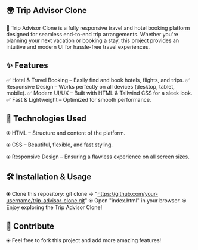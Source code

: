 ## 🌍 Trip Advisor Clone

🚀 Trip Advisor Clone is a fully responsive travel and hotel booking platform designed for seamless end-to-end trip arrangements. 
    Whether you're planning your next vacation or booking a stay, this project provides an intuitive and modern UI for hassle-free travel experiences.

## ✨ Features

✅ Hotel & Travel Booking – Easily find and book hotels, flights, and trips.
✅ Responsive Design – Works perfectly on all devices (desktop, tablet, mobile).
✅ Modern UI/UX – Built with HTML & Tailwind CSS for a sleek look.
✅ Fast & Lightweight – Optimized for smooth performance.

## 📌 Technologies Used

⦿ HTML – Structure and content of the platform.

⦿ CSS – Beautiful, flexible, and fast styling.

⦿ Responsive Design – Ensuring a flawless experience on all screen sizes.

## 🛠 Installation & Usage

⦿ Clone this repository: git clone -> "https://github.com/your-username/trip-advisor-clone.git"
⦿ Open "index.html" in your browser.
⦿ Enjoy exploring the Trip Advisor Clone!

## 🌟 Contribute

⦿ Feel free to fork this project and add more amazing features!
